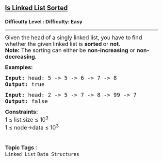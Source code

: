 <h2><a href="https://www.geeksforgeeks.org/problems/is-linked-list-sorted/1?page=4&category=Linked%20List&status=unsolved&sortBy=submissions">Is Linked List Sorted</a></h2><h3>Difficulty Level : Difficulty: Easy</h3><hr><div class="problems_problem_content__Xm_eO"><p><span style="font-size: 18px;">Given the head of a singly linked list, you have to<strong> </strong>find whether the given linked list is <strong>sorted </strong>or <strong>not</strong>.<br><strong>Note:</strong> The sorting can either be <strong>non-increasing</strong> or <strong>non-decreasing</strong>.</span></p>
<p><span style="font-size: 18px;"><strong>Examples:</strong></span></p>
<pre><span style="font-size: 18px;"><strong>Input: </strong>head: 5 -&gt; 5 -&gt; 6 -&gt; 7 -&gt; 8
<strong>Output: </strong>true</span>
</pre>
<pre><span style="font-size: 18px;"><strong>Input: </strong>head: 2 -&gt; 5 -&gt; 7 -&gt; 8 -&gt; 99 -&gt; 7
<strong>Output: </strong>false</span></pre>
<p><span style="font-size: 18px;"><strong>Constraints:<br></strong>1 ≤ list.size ≤ 10<sup>3</sup><strong><br></strong></span><span style="font-size: 18px;">1 ≤ node-&gt;data ≤ 10<sup>3</sup></span></p></div><br><p><span style=font-size:18px><strong>Topic Tags : </strong><br><code>Linked List</code>&nbsp;<code>Data Structures</code>&nbsp;